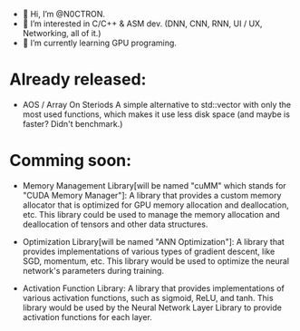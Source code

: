 - 👋 Hi, I’m @N0CTRON.
- 👀 I’m interested in C/C++ & ASM dev. (DNN, CNN, RNN, UI / UX, Networking, all of it.)
- 🌱 I’m currently learning GPU programing.

# Already released: 
- AOS / Array On Steriods
A simple alternative to std::vector with only the most used functions, which makes it use less disk space (and maybe is faster? Didn't benchmark.) 

# Comming soon:
- Memory Management Library[will be named "cuMM" which stands for "CUDA Memory Manager"]: 
A library that provides a custom memory allocator that is optimized for GPU memory allocation and deallocation, etc. This library could be used to manage the memory allocation and deallocation of tensors and other data structures.

- Optimization Library[will be named "ANN Optimization"]:
  A library that provides implementations of various types of gradient descent, like SGD, momentum, etc. This library would be used to optimize the neural network's parameters during training.

- Activation Function Library:
A library that provides implementations of various activation functions, such as sigmoid, ReLU, and tanh. This library would be used by the Neural Network Layer Library to provide activation functions for each layer.

<!---
N0CTRON/N0CTRON is a ✨ special ✨ repository because its `README.md` (this file) appears on your GitHub profile.
You can click the Preview link to take a look at your changes.
--->
